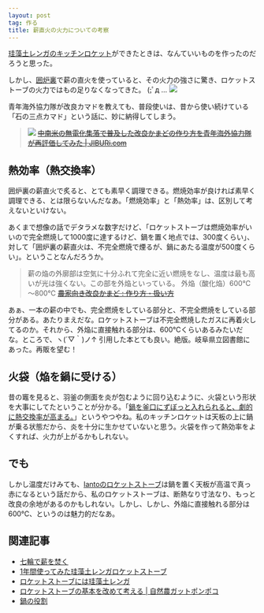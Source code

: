 ```yaml
---
layout: post
tag: 作る
title: 薪直火の火力についての考察
---
```

[珪藻土レンガのキッチンロケット](http://kobapan.com/blog/2015/10/22/rocket.html)ができたときは、なんていいものを作ったのだろうと思った。

しかし、[囲炉裏](http://kobapan.com/blog/2016/10/24/irori.html)で薪の直火を使っていると、その火力の強さに驚き、ロケットストーブの火力ではもの足りなくなってきた。 (;ﾟд ...
![](https://c1.staticflickr.com/3/2839/32372438154_191abf9ba7.jpg)

青年海外協力隊が改良カマドを教えても、普段使いは、昔から使い続けている「石の三点カマド」という話に、妙に納得してしまう。
>![](http://jiburi.com/wp-content/uploads/P1310060_1207.jpg)
><s>[中南米の無電化集落で普及した改良かまどの作り方を青年海外協力隊が再評価してみた | JIBURi.com](http://jiburi.com/kamado/)</s>

## 熱効率（熱交換率）

囲炉裏の薪直火で炙ると、とても素早く調理できる。燃焼効率が良ければ素早く調理できる、とは限らないんだなあ。「燃焼効率」と「熱効率」は、区別して考えないといけない。

あくまで想像の話でデタラメな数字だけど、「ロケットストーブは燃焼効率がいいので完全燃焼して1000度に達するけど、鍋を置く地点では、300度くらい」、対して「囲炉裏の薪直火は、不完全燃焼で煙るが、鍋にあたる温度が500度くらい」。ということなんだろうか。

> 薪の焔の外廓部は空気に十分ふれて完全に近い燃焼をなし、温度は最も高いが光は強くない。この部を外焔といっている。
> 外焔（酸化焔）600℃～800℃
> <s>[農家向き改良かまど : 作り方・扱い方](http://iss.ndl.go.jp/books/R100000039-I000772905-00)</s>

あぁ、一本の薪の中でも、完全燃焼をしている部分と、不完全燃焼をしている部分がある。あたりまえだな。ロケットストーブは不完全燃焼したガスに再着火してるのか。それから、外焔に直接触れる部分は、600℃くらいあるみたいだな。ところで、ヽ(´▽｀)ノ↑ 引用した本とても良い。絶版。岐阜県立図書館にあった。再販を望む！

## 火袋（焔を鍋に受ける）

昔の竈を見ると、羽釜の側面を炎が包むように回り込むように、火袋という形状を大事にしてたということが分かる。「[鍋を釜口にずぼっと入れられると、劇的に熱交換率が高まる。](http://kobapan.com/blog/2015/03/14/pot.html)」というやつやね。私のキッチンロケットは天板の上に鍋が乗る状態だから、炎を十分に生かせていないと思う。火袋を作って熱効率をよくすれば、火力が上がるかもしれない。

## でも

しかし温度だけみても、[Iantoのロケットストーブ](https://www.rocketstoves.com/)は鍋を置く天板が高温で真っ赤になるという話だから、私のロケットストーブは、断熱なり寸法なり、もっと改良の余地があるのかもしれない。しかし、しかし、外焔に直接触れる部分は600℃、というのは魅力的だなあ。


## 関連記事
- [七輪で薪を焚く](http://kobapan.com/blog/2017/03/23/hichirin.html)
- [1年間使ってみた珪藻土レンガロケットストーブ](http://kobapan.com/blog/2017/02/18/rocket.html)
- [ロケットストーブには珪藻土レンガ](http://kobapan.com/blog/2015/10/22/rocket.html)
- [ロケットストーブの基本を改めて考える | 自然農ガットポンポコ](http://kobapan.com/blog/2015/10/07/lorena-rocket.html)
- [鍋の役割](http://kobapan.com/blog/2015/03/14/pot.html)
